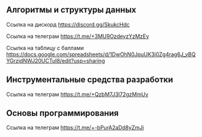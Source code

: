 ## Алгоритмы и структуры данных

Ссылка на дискорд https://discord.gg/SkukcHdc

Ссылка на телеграм https://t.me/+3MU9OzdeyzYzMzEy

Ссылка на таблицу с баллами https://docs.google.com/spreadsheets/d/1DwOhN0JpuUK3i0Zg4rag6J_vBQYGrzjdNWJ20UCTuI8/edit?usp=sharing

## Инструментальные средства разработки

Ccылка на телеграм https://t.me/+QzbM7J3I72gzMmUy

## Основы программирования 

Ссылка на телеграм https://t.me/+-bPurA2aDd8yZmJi
